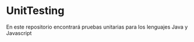# UnitTesting

En este repositorio encontrará pruebas unitarias para los lenguajes Java y Javascript
